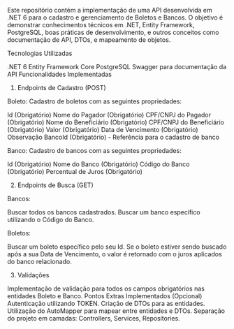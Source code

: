 Este repositório contém a implementação de uma API desenvolvida em .NET 6 para o cadastro e gerenciamento de Boletos e Bancos. O objetivo é demonstrar conhecimentos técnicos em .NET, Entity Framework, PostgreSQL, boas práticas de desenvolvimento, e outros conceitos como documentação de API, DTOs, e mapeamento de objetos.

Tecnologias Utilizadas

.NET 6
Entity Framework Core
PostgreSQL
Swagger para documentação da API
Funcionalidades Implementadas


1. Endpoints de Cadastro (POST)

Boleto: Cadastro de boletos com as seguintes propriedades:

Id (Obrigatório)
Nome do Pagador (Obrigatório)
CPF/CNPJ do Pagador (Obrigatório)
Nome do Beneficiário (Obrigatório)
CPF/CNPJ do Beneficiário (Obrigatório)
Valor (Obrigatório)
Data de Vencimento (Obrigatório)
Observação
BancoId (Obrigatório) - Referência para o cadastro de banco

Banco: Cadastro de bancos com as seguintes propriedades:

Id (Obrigatório)
Nome do Banco (Obrigatório)
Código do Banco (Obrigatório)
Percentual de Juros (Obrigatório)


2. Endpoints de Busca (GET)
   
Bancos:

Buscar todos os bancos cadastrados.
Buscar um banco específico utilizando o Código do Banco.

Boletos:

Buscar um boleto específico pelo seu Id.
Se o boleto estiver sendo buscado após a sua Data de Vencimento, o valor é retornado com o juros aplicados do banco relacionado.


3. Validações

Implementação de validação para todos os campos obrigatórios nas entidades Boleto e Banco.
Pontos Extras Implementados (Opcional)
Autenticação utilizando TOKEN.
Criação de DTOs para as entidades.
Utilização do AutoMapper para mapear entre entidades e DTOs.
Separação do projeto em camadas: Controllers, Services, Repositories.
